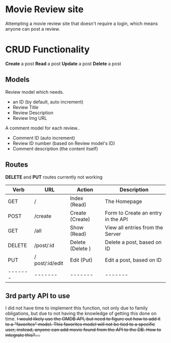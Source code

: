# Movie Review site
Attempting a movie review site that doesn't require a login, which means anyone can post a review. 

# CRUD Functionality
**Create** a post
**Read** a post
**Update** a post
**Delete** a post

## Models
Review model which needs.
* an ID (by default, auto increment)
* Review Title
* Review Description
* Review Img URL
  
A comment model for each review..
* Comment ID (auto increment)
* Review ID number (based on Review model's ID)
* Comment description (the content itself)

## Routes

**DELETE** and **PUT** routes currently not working

| Verb | URL | Action | Description
| ----------- | ----------- | ----------- | ----------- |
| GET  | / | Index (Read) | The Homepage | 
| POST  | /create | Create (Create) | Form to Create an entry in the API | 
| GET | /all | Show (Read) | View all entries from the Server | 
| DELETE | /post/:id | Delete (Delete ) | Delete a post, based on ID | 
| PUT | / post/:id/edit | Edit (Put) | Edit a post, based on ID | 
| ------- | ------- | ------- | ------- |



## 3rd party API to use
I did not have time to implement this function, not only due to family obligations, but due to not having the knowledge of getting this done on time. 
~~I would likely use the OMDB API, but need to figure out how to add it to a "favorites" model. This favorites model will not be tied to a specific user, instead, anyone can add movie found from the API to the DB. How to integrate this?....~~